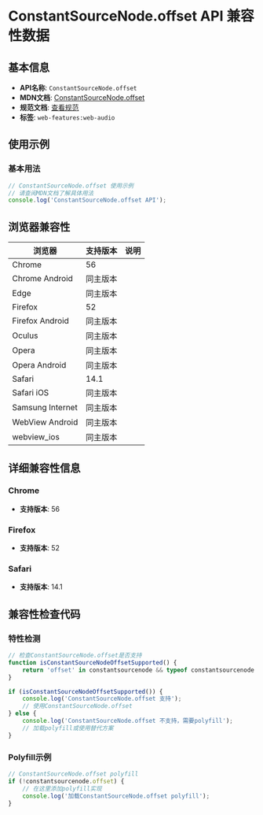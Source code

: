 # ConstantSourceNode.offset API 兼容性数据

## 基本信息

- **API名称**: `ConstantSourceNode.offset`
- **MDN文档**: [ConstantSourceNode.offset](https://developer.mozilla.org/docs/Web/API/ConstantSourceNode/offset)
- **规范文档**: [查看规范](https://webaudio.github.io/web-audio-api/#dom-constantsourcenode-offset)
- **标签**: `web-features:web-audio`

## 使用示例

### 基本用法

```javascript
// ConstantSourceNode.offset 使用示例
// 请查阅MDN文档了解具体用法
console.log('ConstantSourceNode.offset API');
```

## 浏览器兼容性

| 浏览器 | 支持版本 | 说明 |
|--------|----------|------|
| Chrome | 56 |  |
| Chrome Android | 同主版本 |  |
| Edge | 同主版本 |  |
| Firefox | 52 |  |
| Firefox Android | 同主版本 |  |
| Oculus | 同主版本 |  |
| Opera | 同主版本 |  |
| Opera Android | 同主版本 |  |
| Safari | 14.1 |  |
| Safari iOS | 同主版本 |  |
| Samsung Internet | 同主版本 |  |
| WebView Android | 同主版本 |  |
| webview_ios | 同主版本 |  |

## 详细兼容性信息

### Chrome

- **支持版本**: 56

### Firefox

- **支持版本**: 52

### Safari

- **支持版本**: 14.1

## 兼容性检查代码

### 特性检测

```javascript
// 检查ConstantSourceNode.offset是否支持
function isConstantSourceNodeOffsetSupported() {
    return 'offset' in constantsourcenode && typeof constantsourcenode.offset === 'function';
}

if (isConstantSourceNodeOffsetSupported()) {
    console.log('ConstantSourceNode.offset 支持');
    // 使用ConstantSourceNode.offset
} else {
    console.log('ConstantSourceNode.offset 不支持，需要polyfill');
    // 加载polyfill或使用替代方案
}
```

### Polyfill示例

```javascript
// ConstantSourceNode.offset polyfill
if (!constantsourcenode.offset) {
    // 在这里添加polyfill实现
    console.log('加载ConstantSourceNode.offset polyfill');
}
```

